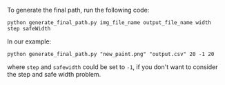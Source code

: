 To generate the final path, run the following code:

`python generate_final_path.py img_file_name output_file_name width step safeWidth`

In our example:

`python generate_final_path.py "new_paint.png" "output.csv" 20 -1 20`

where `step` and `safewidth` could be set to `-1`, if you don't want to consider the step and safe width problem.
